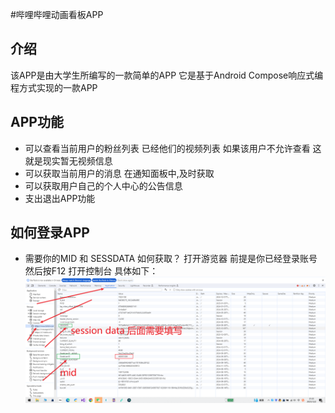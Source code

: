 #哔哩哔哩动画看板APP 
## 介绍
该APP是由大学生所编写的一款简单的APP 它是基于Android Compose响应式编程方式实现的一款APP

## APP功能
+ 可以查看当前用户的粉丝列表 已经他们的视频列表 如果该用户不允许查看 这就是现实暂无视频信息
+ 可以获取当前用户的消息 在通知面板中,及时获取
+ 可以获取用户自己的个人中心的公告信息
+ 支出退出APP功能

## 如何登录APP
+ 需要你的MID 和 SESSDATA 如何获取？
  打开游览器 前提是你已经登录账号 然后按F12 打开控制台 具体如下：
  ![img.png](img.png)

